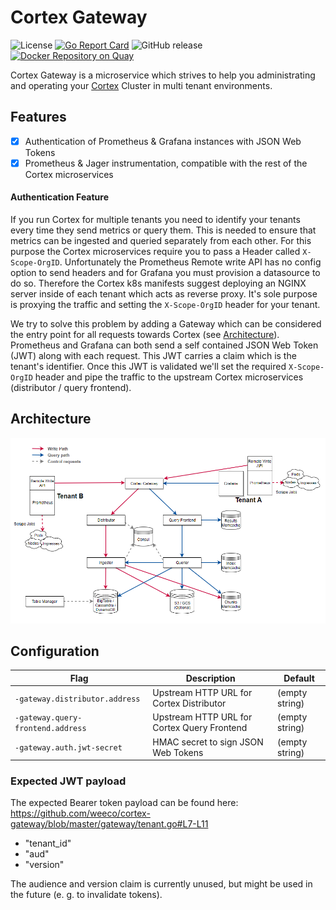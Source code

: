 # Cortex Gateway

![License](https://img.shields.io/github/license/weeco/cortex-gateway.svg?color=blue)
[![Go Report Card](https://goreportcard.com/badge/github.com/weeco/cortex-gateway)](https://goreportcard.com/report/github.com/weeco/cortex-gateway)
![GitHub release](https://img.shields.io/github/release-pre/weeco/cortex-gateway.svg)
[![Docker Repository on Quay](https://quay.io/repository/weeco/cortex-gateway/status "Docker Repository on Quay")](https://quay.io/repository/weeco/cortex-gateway)

Cortex Gateway is a microservice which strives to help you administrating and operating your [Cortex](https://github.com/cortexproject/cortex) Cluster in multi tenant environments.

## Features

- [x] Authentication of Prometheus & Grafana instances with JSON Web Tokens
- [x] Prometheus & Jager instrumentation, compatible with the rest of the Cortex microservices

#### Authentication Feature

If you run Cortex for multiple tenants you need to identify your tenants every time they send metrics or query them.
This is needed to ensure that metrics can be ingested and queried separately from each other.
For this purpose the Cortex microservices require you to pass a Header called `X-Scope-OrgID`.
Unfortunately the Prometheus Remote write API has no config option to send headers and for Grafana you must provision
a datasource to do so. Therefore the Cortex k8s manifests suggest deploying an NGINX server inside of each
tenant which acts as reverse proxy. It's sole purpose is proxying the traffic and setting the `X-Scope-OrgID` header for
your tenant.

We try to solve this problem by adding a Gateway which can be considered the entry point for all requests towards
Cortex (see [Architecture](#architecture)). Prometheus and Grafana can both send a self contained JSON Web Token (JWT)
along with each request. This JWT carries a claim which is the tenant's identifier.
Once this JWT is validated we'll set the required `X-Scope-OrgID` header and pipe the traffic to the upstream
Cortex microservices (distributor / query frontend).

## Architecture

![Cortex Gateway Architecture](./docs/imgs/architecture.png)

## Configuration

| Flag | Description | Default |
| --- | --- | --- |
| `-gateway.distributor.address` | Upstream HTTP URL for Cortex Distributor | (empty string) |
| `-gateway.query-frontend.address` | Upstream HTTP URL for Cortex Query Frontend | (empty string) |
| `-gateway.auth.jwt-secret` | HMAC secret to sign JSON Web Tokens | (empty string) |

### Expected JWT payload

The expected Bearer token payload can be found here: https://github.com/weeco/cortex-gateway/blob/master/gateway/tenant.go#L7-L11

- "tenant_id"
- "aud"
- "version"

The audience and version claim is currently unused, but might be used in the future (e. g. to invalidate tokens).
